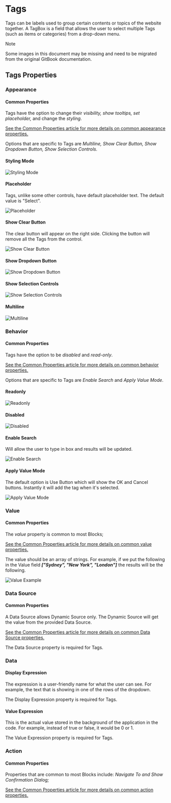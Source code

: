 # Tags

Tags can be labels used to group certain contents or topics of the website together. A TagBox is a field that allows the user to select multiple Tags (such as items or categories) from a drop-down menu.&#x20;

> [!NOTE]
> Some images in this document may be missing and need to be migrated from the original GitBook documentation.

## Tags Properties

### Appearance

#### Common Properties

Tags have the option to change their _visibility, show tooltips, set placeholder,_ and change the _styling_.&#x20;

[See the Common Properties article for more details on common appearance properties.](../common-properties.md#appearance)

Options that are specific to Tags are _Multiline, Show Clear Button, Show Dropdown Button, Show Selection Controls._

#### Styling Mode

![Styling Mode](../images/image-551.png)

#### Placeholder

Tags, unlike some other controls, have default placeholder text. The default value is "Select".

![Placeholder](../images/image-1137.png)

#### Show Clear Button

The clear button will appear on the right side. Clicking the button will remove all the Tags from the control.

![Show Clear Button](../images/image-1396.png)

#### Show Dropdown Button

![Show Dropdown Button](../images/image-299.png)

#### Show Selection Controls

![Show Selection Controls](../images/image-624.png)

#### Multiline

![Multiline](../images/image-789.png)

### Behavior

#### Common Properties

Tags have the option to be _disabled_ and _read-only_.&#x20;

[See the Common Properties article for more details on common behavior properties.](../common-properties.md#behavior)

Options that are specific to Tags are _Enable Search_ and _Apply Value Mode_.

#### Readonly

![Readonly](../images/image-1857.png)

#### Disabled

![Disabled](../images/image-932.png)

#### Enable Search

Will allow the user to type in box and results will be updated.

![Enable Search](../images/image-992.png)

#### Apply Value Mode

The default option is Use Button which will show the OK and Cancel buttons. Instantly it will add the tag when it's selected.

![Apply Value Mode](../images/image-667.png)

### Value

#### Common Properties

The _value_ property is common to most Blocks;

[See the Common Properties article for more details on common value properties.](../common-properties.md#behavior-1)

The value should be an array of strings. For example, if we put the following in the Value field _**\["Sydney", "New York", "London"]**_ the results will be the following.

![Value Example](../images/image-741.png)

### Data Source

#### Common Properties

‌A Data Source allows Dynamic Source only. The Dynamic Source will get the value from the provided Data Source.

[See the Common Properties article for more details on common Data Source properties.](../common-properties.md#data-source)

The Data Source property is required for Tags.

### Data

#### Display Expression&#x20;

The expression is a user-friendly name for what the user can see. For example, the text that is showing in one of the rows of the dropdown.

The Display Expression property is required for Tags.

#### Value Expression&#x20;

This is the actual value stored in the background of the application in the code. For example, instead of true or false, it would be 0 or 1.

The Value Expression property is required for Tags.

### Action

#### Common Properties

Properties that are common to most Blocks include: _Navigate To and Show Confirmation Dialog;_

[See the Common Properties article for more details on common action properties.](../common-properties.md#action)
